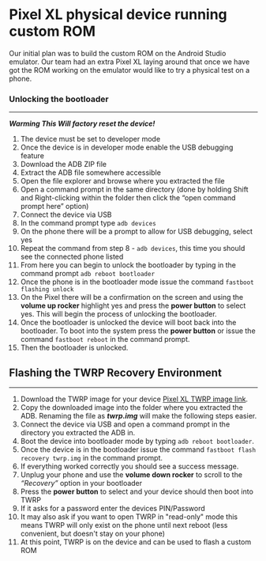 # Pixel XL physical device running custom ROM

Our initial plan was to build the custom ROM on the Android Studio emulator. Our team had an extra Pixel XL laying around that once we have got the ROM working on the emulator would like to try a physical test on a phone.

### Unlocking the bootloader
---
***Warming This Will factory reset the device!***

1. The device must be set to developer mode
2. Once the device is in developer mode enable the USB debugging feature
3. Download the ADB ZIP file
4. Extract the ADB file somewhere accessible
5. Open the file explorer and browse where you extracted the file
6. Open a command prompt in the same directory (done by holding Shift and Right-clicking within the folder then click the “open command prompt here” option)
7. Connect  the device via USB
8. In the command prompt type `adb devices`
9. On the phone there will be a prompt to allow for USB debugging, select yes
10. Repeat the command from step 8 - `adb devices`, this time you should see the connected phone listed
11. From here you can begin to unlock the bootloader by typing in the command prompt `adb reboot bootloader`
12. Once the phone is in the bootloader mode issue the command `fastboot flashing unlock`
13. On the Pixel there will be a confirmation on the screen and using the **volume up rocker** highlight yes and press the **power button** to select yes. This will begin the process of unlocking the bootloader.
14. Once the bootloader is unlocked the device will boot back into the bootloader. To boot into the system press the **power button** or issue the command `fastboot reboot` in the command prompt.
15. Then the bootloader is unlocked.

## Flashing the TWRP Recovery Environment
---
1. Download the TWRP image for your device [Pixel XL TWRP image link](https://twrp.me/google/googlepixelxl.html).
2. Copy the downloaded image into the folder where you extracted the ADB. Renaming the file as ***twrp.img*** will make the following steps easier.
2. Connect the device via USB and open a command prompt in the directory you extracted the ADB in.
3. Boot the device into bootloader mode by typing `adb reboot bootloader`.
4. Once the device is in the bootloader issue the command `fastboot flash recovery twrp.img` in the command prompt.
5. If everything worked correctly you should see a success message.
6. Unplug your phone and use the **volume down rocker** to scroll to the _“Recovery”_ option in your bootloader
7. Press the **power button** to select and your device should then boot into TWRP
8. If it asks for a password enter the devices PIN/Password
9. It may also ask if you want to open TWRP in "read-only" mode this means TWRP will only exist on the phone until next reboot (less convenient, but doesn't stay on your phone)
10. At this point, TWRP is on the device and can be used to flash a custom ROM
